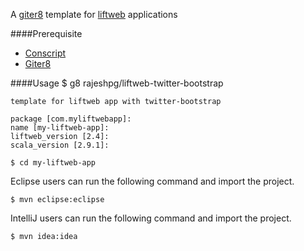A [giter8](http://github.com/n8han/giter8) template for [liftweb](http://liftweb.com) applications

####Prerequisite

- [Conscript](https://github.com/n8han/conscript) 
- [Giter8](https://github.com/n8han/giter8)

####Usage
    $ g8 rajeshpg/liftweb-twitter-bootstrap  

    template for liftweb app with twitter-bootstrap
    
    package [com.myliftwebapp]:
    name [my-liftweb-app]:
    liftweb_version [2.4]:
    scala_version [2.9.1]:

    $ cd my-liftweb-app  

Eclipse users can run the following command and import the project.
    
    $ mvn eclipse:eclipse  
    
IntelliJ users can run the following command and import the project. 

    $ mvn idea:idea  

